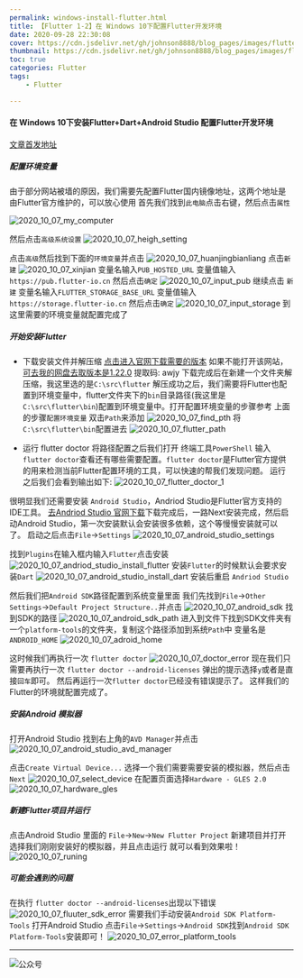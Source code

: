 ```yaml
---
permalink: windows-install-flutter.html
title: 【Flutter 1-2】在 Windows 10下配置Flutter开发环境
date: 2020-09-28 22:30:08
cover: https://cdn.jsdelivr.net/gh/johnson8888/blog_pages/images/flutter-cover.jpg
thumbnail: https://cdn.jsdelivr.net/gh/johnson8888/blog_pages/images/flutter-cover.jpg
toc: true
categories: Flutter
tags:
    - Flutter

---
```




#### **在 Windows 10下安装Flutter+Dart+Android Studio 配置Flutter开发环境**
[文章首发地址](https://johnson8888.github.io/2020/09/28/windows-install-flutter/)
##### **配置环境变量**
由于部分网站被墙的原因，我们需要先配置Flutter国内镜像地址，这两个地址是由Flutter官方维护的，可以放心使用
首先我们找到`此电脑`点击右键，然后点击`属性`
<!--more-->
![2020_10_07_my_computer](https://cdn.jsdelivr.net/gh/johnson8888/blog_pages/images/2020_10_07_my_computer.png)


然后点击`高级系统设置`
![2020_10_07_heigh_setting](https://cdn.jsdelivr.net/gh/johnson8888/blog_pages/images/2020_10_07_heigh_setting.png)

点击`高级`然后找到下面的`环境变量`并点击
![2020_10_07_huanjingbianliang](https://cdn.jsdelivr.net/gh/johnson8888/blog_pages/images/2020_10_07_huanjingbianliang.png)
点击`新建`
![2020_10_07_xinjian](https://cdn.jsdelivr.net/gh/johnson8888/blog_pages/images/2020_10_07_xinjian.png)
变量名输入`PUB_HOSTED_URL` 变量值输入 `https://pub.flutter-io.cn` 然后点击`确定`
![2020_10_07_input_pub](https://cdn.jsdelivr.net/gh/johnson8888/blog_pages/images/2020_10_07_input_pub.png)
继续点击 `新建`
变量名输入`FLUTTER_STORAGE_BASE_URL` 变量值输入 `https://storage.flutter-io.cn` 然后点击`确定`
![2020_10_07_input_storage](https://cdn.jsdelivr.net/gh/johnson8888/blog_pages/images/2020_10_07_input_storage.png)
到这里需要的环境变量就配置完成了

##### **开始安装Flutter**
- 下载安装文件并解压缩
[点击进入官网下载需要的版本](https://flutter.dev/docs/development/tools/sdk/releases)
如果不能打开该网站，[可去我的网盘去取版本是1.22.0](https://pan.baidu.com/s/1SgNz14eVc1SDlHlTH7Y0mA) 提取码: awjy
下载完成后在新建一个文件夹解压缩，我这里选的是`C:\src\flutter`
解压成功之后，我们需要将Flutter也配置到环境变量中，flutter文件夹下的`bin`目录路径(我这里是`C:\src\flutter\bin`)配置到环境变量中。打开配置环境变量的步骤参考 上面的步骤`配置环境变量`
双击`Path`来添加
![2020_10_07_find_pth](https://cdn.jsdelivr.net/gh/johnson8888/blog_pages/images/2020_10_07_find_pth.png)
将`C:\src\flutter\bin`配置进去
![2020_10_07_flutter_path](https://cdn.jsdelivr.net/gh/johnson8888/blog_pages/images/2020_10_07_flutter_path.png)

- 运行 flutter doctor
将路径配置之后我们打开 终端工具`PowerShell` 输入 `flutter doctor`查看还有哪些需要配置。`flutter doctor`是Flutter官方提供的用来检测当前Flutter配置环境的工具，可以快速的帮我们发现问题。
运行之后我们会看到输出如下:
![2020_10_07_flutter_doctor_1](https://cdn.jsdelivr.net/gh/johnson8888/blog_pages/images/2020_10_07_flutter_doctor_1.png)

很明显我们还需要安装 `Android Studio`，Andriod Studio是Flutter官方支持的IDE工具。
[去Andriod Studio 官网下载](https://developer.android.com/studio)下载完成后，一路Next安装完成，然后启动Android Studio，第一次安装默认会安装很多依赖，这个等慢慢安装就可以了。
启动之后点击`File`->`Settings`
![2020_10_07_android_studio_settings](https://cdn.jsdelivr.net/gh/johnson8888/blog_pages/images/2020_10_07_android_studio_settings.png)


找到`Plugins`在输入框内输入`Flutter`点击安装
![2020_10_07_andriod_studio_install_flutter](https://cdn.jsdelivr.net/gh/johnson8888/blog_pages/images/2020_10_07_andriod_studio_install_flutter.png)
安装`Flutter`的时候默认会要求安装`Dart`
![2020_10_07_android_studio_install_dart](https://cdn.jsdelivr.net/gh/johnson8888/blog_pages/images/2020_10_07_android_studio_install_dart.png)
安装后重启 `Andriod Studio`

然后我们把`Android SDK`路径配置到系统变量里面
我们先找到`File`->`Other Settings`->`Default Project Structure..`并点击
![2020_10_07_android_sdk](https://cdn.jsdelivr.net/gh/johnson8888/blog_pages/images/2020_10_07_android_sdk.png)
找到SDK的路径
![2020_10_07_android_sdk_path](https://cdn.jsdelivr.net/gh/johnson8888/blog_pages/images/2020_10_07_android_sdk_path.png)
进入到文件下找到SDK文件夹有一个`platform-tools`的文件夹，复制这个路径添加到系统`Path`中 
变量名是`ANDROID_HOME`
![2020_10_07_adroid_home](https://cdn.jsdelivr.net/gh/johnson8888/blog_pages/images/2020_10_07_adroid_home.png)

这时候我们再执行一次 `flutter doctor`
![2020_10_07_doctor_error](https://cdn.jsdelivr.net/gh/johnson8888/blog_pages/images/2020_10_07_doctor_error.png)
现在我们只需要再执行一次 `flutter doctor --android-licenses` 弹出的提示选择`y`或者是直接`回车`即可。
然后再运行一次`flutter doctor`已经没有错误提示了。
这样我们的Flutter的环境就配置完成了。

##### **安装Android 模拟器**
打开Android Studio 找到右上角的`AVD Manager`并点击
![2020_10_07_android_studio_avd_manager](https://cdn.jsdelivr.net/gh/johnson8888/blog_pages/images/2020_10_07_android_studio_avd_manager.png)

点击`Create Virtual Device...` 选择一个我们需要需要安装的模拟器，然后点击`Next`
![2020_10_07_select_device](https://cdn.jsdelivr.net/gh/johnson8888/blog_pages/images/2020_10_07_select_device.png)
在配置页面选择`Hardware - GLES 2.0`
![2020_10_07_hardware_gles](https://cdn.jsdelivr.net/gh/johnson8888/blog_pages/images/2020_10_07_hardware_gles.png)


##### **新建Flutter项目并运行**

点击Android Studio 里面的 `File`->`New`->`New Flutter Project`
新建项目并打开
选择我们刚刚安装好的模拟器，并且点击运行 就可以看到效果啦！
![2020_10_07_runing](https://cdn.jsdelivr.net/gh/johnson8888/blog_pages/images/2020_10_07_runing.png)





##### **可能会遇到的问题**
在执行 `flutter doctor --android-licenses`出现以下错误
![2020_10_07_fluuter_sdk_error](https://cdn.jsdelivr.net/gh/johnson8888/blog_pages/images/2020_10_07_fluuter_sdk_error.png)
需要我们手动安装`Android SDK Platform-Tools`
打开Android Studio 点击`File`->`Settings`->`Android SDK`找到`Android SDK Platform-Tools`安装即可！
![2020_10_07_error_platform_tools](https://cdn.jsdelivr.net/gh/johnson8888/blog_pages/images/2020_10_07_error_platform_tools.png)

***
![公众号](https://cdn.jsdelivr.net/gh/johnson8888/blog_pages/images/page_footer.jpg)